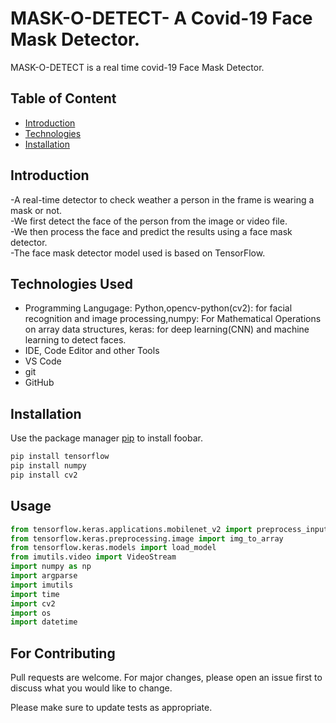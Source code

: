 # MASK-O-DETECT- A Covid-19 Face Mask Detector.

MASK-O-DETECT is a real time covid-19 Face Mask Detector.

## Table of Content

 - [Introduction](https://github.com/jiyauppal/face-mask-detector#Introduction)
 - [Technologies](https://github.com/jiyauppal/face-mask-detector#Technologies)
 - [Installation](https://github.com/jiyauppal/face-mask-detector#Installations)

## Introduction
-A real-time detector to check weather a person in the frame is wearing a mask or
not.</br>
-We first detect the face of the person from the image or video file.</br>
-We then process the face and predict the results using a face mask detector.</br> 
-The face mask detector model used is based on TensorFlow.</br>

## Technologies Used
- Programming Langugage: Python,opencv-python(cv2): for facial recognition and image processing,numpy: For Mathematical Operations on array data structures, keras: for deep learning(CNN) and machine learning to detect faces.
- IDE, Code Editor and other Tools
- VS Code
- git
- GitHub
## Installation

Use the package manager [pip](https://pip.pypa.io/en/stable/) to install foobar.

```bash
pip install tensorflow
pip install numpy
pip install cv2
```

## Usage

```python
from tensorflow.keras.applications.mobilenet_v2 import preprocess_input
from tensorflow.keras.preprocessing.image import img_to_array
from tensorflow.keras.models import load_model
from imutils.video import VideoStream
import numpy as np
import argparse
import imutils
import time
import cv2
import os
import datetime
```

## For Contributing
Pull requests are welcome. For major changes, please open an issue first to discuss what you would like to change.

Please make sure to update tests as appropriate.


